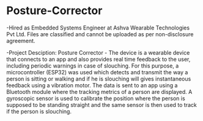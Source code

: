 # Posture-Corrector
-Hired as Embedded Systems Engineer at Ashva Wearable Technologies Pvt Ltd. Files are classified and cannot be uploaded as per non-disclosure agreement.

-Project Desciption:
Posture Corrector - The device is a wearable device that connects to an app and also provides real time feedback to the user, including periodic warnings in case of slouching. For this purpose, a microcontroller (ESP32) was used which detects and transmit the way a person is sitting or walking and if he is slouching will gives instantaneous feedback using a vibration motor. The data is sent to an app using a Bluetooth module where the tracking metrics of a person are displayed. A gyroscopic sensor is used to calibrate the position where the person is supposed to be standing straight and the same sensor is then used to track if the person is slouching.

